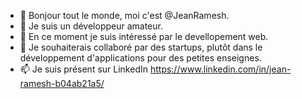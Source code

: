 - 👋 Bonjour tout le monde, moi c'est @JeanRamesh.
- 👀 Je suis un développeur amateur.
- 🌱 En ce moment je suis intéressé par le devellopement web.
- 💞️ Je souhaiterais collaboré par des startups, plutôt dans le développement d'applications pour des petites enseignes.
- 📫 Je suis présent sur LinkedIn https://www.linkedin.com/in/jean-ramesh-b04ab21a5/

<!---
JeanRamesh/JeanRamesh is a ✨ special ✨ repository because its `README.md` (this file) appears on your GitHub profile.
You can click the Preview link to take a look at your changes.
--->
